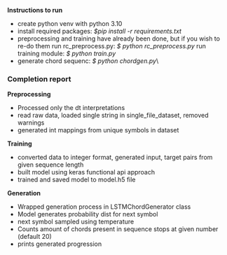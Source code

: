 **Instructions to run**

- create python venv with python 3.10
- install required packages: *$pip install -r requirements.txt*
- preprocessing and training have already been done, but if you wish to re-do them 
      run rc_preprocess.py: *$ python rc_preprocess.py*
      run training module: *$ python train.py*
- generate chord sequenc: *$ python chordgen.py*\

### Completion report ###

**Preprocessing**

- Processed only the dt interpretations
- read raw data, loaded single string in single_file_dataset, removed warnings 
- generated int mappings from unique symbols in dataset

**Training**

- converted data to integer format, generated input, target pairs from given sequence length
- built model using keras functional api approach
- trained and saved model to model.h5 file

**Generation**

- Wrapped generation process in LSTMChordGenerator class
- Model generates probability dist for next symbol
- next symbol sampled using temperature
- Counts amount of chords present in sequence stops at given number (default 20)
- prints generated progression


